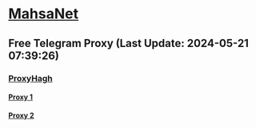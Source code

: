
# [MahsaNet](https://t.me/mahsa_net)
## Free Telegram Proxy (Last Update: 2024-05-21 07:39:26)
### [ProxyHagh](https://t.me/ProxyHagh)
#### [Proxy 1](tg://proxy?server=69.197.146.180&port=443&secret=eeaa2b136ab43e64286cd737a2136ec9326170742d6d6972726f722d6b65726e656c2e6f7267)
#### [Proxy 2](tg://proxy?server=50.7.87.85&port=443&secret=eeaa2b136ab43e64286cd737a2136ec9326170742d6d6972726f722d6b65726e656c2e6f7267)

    